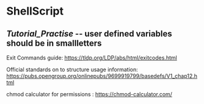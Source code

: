 # ShellScript
***Tutorial_Practise***
-- user defined variables should be in smallletters
--

Exit Commands guide:
https://tldp.org/LDP/abs/html/exitcodes.html

Official standards on to structure usage information:
https://pubs.opengroup.org/onlinepubs/9699919799/basedefs/V1_chap12.html

chmod calculator for permissions :
https://chmod-calculator.com/




